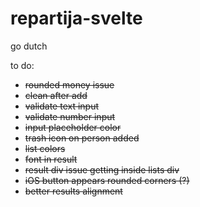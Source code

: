 # repartija-svelte
go dutch 

to do:
- ~~rounded money issue~~
- ~~clean after add~~
- ~~validate text input~~
- ~~validate number input~~
- ~~input placeholder color~~
- ~~trash icon on person added~~
- ~~list colors~~
- ~~font in result~~
- ~~result div issue getting inside lists div~~
- ~~iOS button appears rounded corners (?)~~
- ~~better results alignment~~
